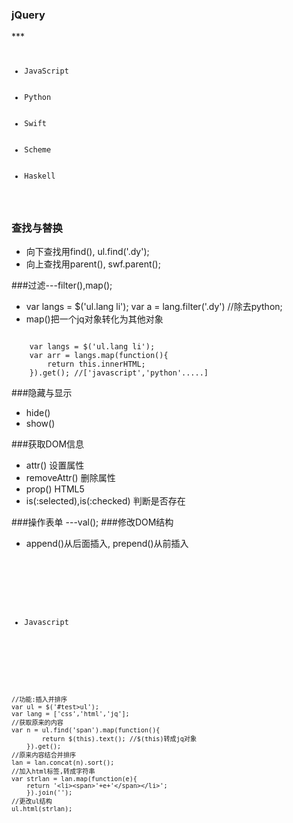 <h3>jQuery</h3>
***

<code>
<ul class="lang">
    <li class="js dy">JavaScript</li>
    <li class="dy">Python</li>
    <li id="swift">Swift</li>
    <li class="dy">Scheme</li>
    <li name="haskell">Haskell</li>
</ul>
</code>

### 查找与替换
- 向下查找用find(),	ul.find('.dy');
- 向上查找用parent(), swf.parent();

###过滤---filter(),map();
- var langs = $('ul.lang li'); var a = lang.filter('.dy') //除去python;
- map()把一个jq对象转化为其他对象

<code>
	var langs = $('ul.lang li');
	var arr = langs.map(function(){
		return this.innerHTML;
	}).get(); //['javascript','python'.....]
</code>

###隐藏与显示 
- hide()
- show()

###获取DOM信息
- attr() 设置属性
- removeAttr() 删除属性
- prop() HTML5
- is(:selected),is(:checked) 判断是否存在

###操作表单 ---val();
###修改DOM结构
- append()从后面插入, prepend()从前插入

<code>
	<div id="test">
		<ul>
			<li><span>Javascript</span></li>
		</ul>
	</div>

	//功能:插入并排序
	var ul = $('#test>ul');
	var lang = ['css','html','jq'];
	//获取原来的内容
	var n = ul.find('span').map(function(){
			return $(this).text(); //$(this)转成jq对象
		}).get();
	//原来内容结合并排序
	lan = lan.concat(n).sort();
	//加入html标签,转成字符串
	var	strlan = lan.map(function(e){
		return '<li><span>'+e+'</span></li>';
		}).join('');
	//更改ul结构
	ul.html(strlan);	
</code>